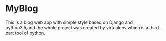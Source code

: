 # MyBlog
This is a blog web app with simple style based on Django and python3.5,and the whole project was created by virtualenv,which is a third-part tool of python.
